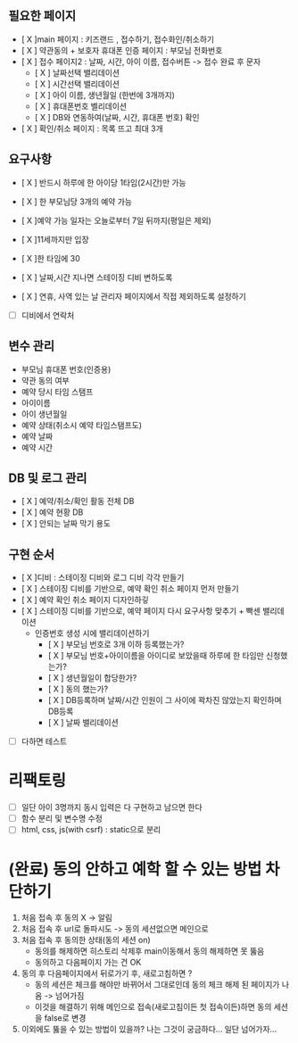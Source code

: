 ## 필요한 페이지
- [ X ]main 페이지 : 키즈랜드 , 접수하기, 접수화인/취소하기
- [ X ] 약관동의 + 보호자 휴대폰 인증 페이지 : 부모님 전화번호
- [ X ] 접수 페이지2 : 날짜, 시간, 아이 이름, 접수버튼 -> 접수 완료 후 문자
    - [ X ] 날짜선택 밸리데이션 
    - [ X ] 시간선택 밸리데이션
    - [ X ] 아이 이름, 생년월일 (한번에 3개까지)
    - [ X ] 휴대폰번호 벨리데이션
    - [ X ] DB와 연동하여(날짜, 시간, 휴대폰 번호) 확인
- [ X ] 확인/취소 페이지 : 목록 뜨고 최대 3개

## 요구사항
- [ X ] 반드시 하루에 한 아이당 1타임(2시간)만 가능
- [ X ] 한 부모님당 3개의 예약 가능
- [ X ]예약 가능 일자는 오늘로부터 7일 뒤까지(평일은 제외)
- [ X ]11세까지만 입장
- [ X ]한 타임에 30

- [ X ] 날짜,시간 지나면 스테이징 디비 변하도록
- [ X ] 연휴, 사역 있는 날 관리자 페이지에서 직접 제외하도록 설정하기
- [  ] 디비에서 연락처 

## 변수 관리
- 부모님 휴대폰 번호(인증용)
- 약관 동의 여부
- 예약 당시 타임 스탬프
- 아이이름
- 아이 생년월일
- 예약 상태(취소시 예약 타임스탬프도)
- 예약 날짜
- 예약 시간

## DB 및 로그 관리
- [ X ] 예약/취소/확인 활동 전체 DB
- [ X ] 예약 현황 DB
- [ X ] 안되는 날짜 막기 용도

## 구현 순서
  - [ X ]디비 : 스테이징 디비와 로그 디비 각각 만들기
  - [ X ] 스테이징 디비를 기반으로, 예약 확인 취소 페이지 먼저 만들기
  - [ X ] 예약 확인 취소 페이지 디자인하깋
  - [ X ] 스테이징 디비를 기반으로, 예약 페이지 다시 요구사항 맞추기 + 빡센 밸리데이션
    - 인증번호 생성 시에 밸리데이션하기
      - [ X ] 부모님 번호로 3개 이하 등록했는가?
      - [ X ] 부모님 번호+아이이름을 아이디로 보았을때 하루에 한 타임만 신청했는가?
      - [ X ] 생년월일이 합당한가?
      - [ X ] 동의 했는가?
      - [ X ] DB등록하며 날짜/시간 인원이 그 사이에 꽉차진 않았는지 확인하며 DB등록
      - [ X ] 날짜 밸리데이션
  - [  ] 다하면 테스트

# 리팩토링
- [  ] 일단 아이 3명까지 동시 입력은 다 구현하고 남으면 한다
- [  ] 함수 분리 및 변수명 수정
- [  ] html, css, js(with csrf) : static으로 분리 

# (완료) 동의 안하고 예학 할 수 있는 방법 차단하기
1. 처음 접속 후 동의 X -> 알림
2. 처음 접속 후 url로 돌파시도 -> 동의 세션없으면 메인으로
3. 처음 접속 후 동의한 상태(동의 세션 on)
   - 동의를 해제하면 히스토리 삭제후 main이동해서 동의 해제하면 못 뚫음
   - 동의하고 다음페이지 가는 건 OK
4. 동의 후 다음페이지에서 뒤로가기 후, 새로고침하면 ?
   - 동의 세션은 체크를 해야만 바뀌어서 그대로인데 동의 체크 해제 된 페이지가 나옴 -> 넘어가짐 
   - 이것을 해결하기 위해 메인으로 접속(새로고침이든 첫 접속이든)하면 동의 세션을 false로 변경 
5. 이외에도 뚫을 수 있는 방법이 있을까? 나는 그것이 궁금하다... 일단 넘어가자...
  